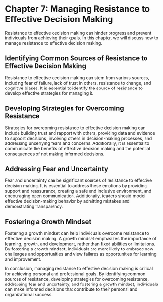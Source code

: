 Chapter 7: Managing Resistance to Effective Decision Making
===========================================================

Resistance to effective decision making can hinder progress and prevent individuals from achieving their goals. In this chapter, we will discuss how to manage resistance to effective decision making.

Identifying Common Sources of Resistance to Effective Decision Making
---------------------------------------------------------------------

Resistance to effective decision making can stem from various sources, including fear of failure, lack of trust in others, resistance to change, and cognitive biases. It is essential to identify the source of resistance to develop effective strategies for managing it.

Developing Strategies for Overcoming Resistance
-----------------------------------------------

Strategies for overcoming resistance to effective decision making can include building trust and rapport with others, providing data and evidence to support decisions, involving others in decision-making processes, and addressing underlying fears and concerns. Additionally, it is essential to communicate the benefits of effective decision making and the potential consequences of not making informed decisions.

Addressing Fear and Uncertainty
-------------------------------

Fear and uncertainty can be significant sources of resistance to effective decision making. It is essential to address these emotions by providing support and reassurance, creating a safe and inclusive environment, and encouraging open communication. Additionally, leaders should model effective decision-making behavior by admitting mistakes and demonstrating transparency.

Fostering a Growth Mindset
--------------------------

Fostering a growth mindset can help individuals overcome resistance to effective decision making. A growth mindset emphasizes the importance of learning, growth, and development, rather than fixed abilities or limitations. By fostering a growth mindset, individuals are more likely to embrace new challenges and opportunities and view failures as opportunities for learning and improvement.

In conclusion, managing resistance to effective decision making is critical for achieving personal and professional goals. By identifying common sources of resistance, developing strategies for overcoming resistance, addressing fear and uncertainty, and fostering a growth mindset, individuals can make informed decisions that contribute to their personal and organizational success.
